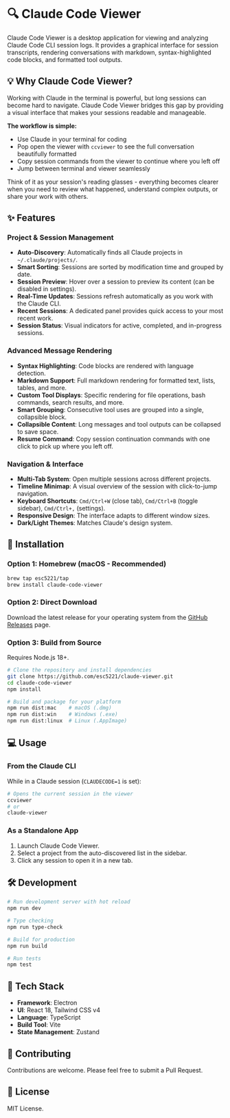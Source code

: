 # 🔍 Claude Code Viewer

Claude Code Viewer is a desktop application for viewing and analyzing Claude Code CLI session logs. It provides a graphical interface for session transcripts, rendering conversations with markdown, syntax-highlighted code blocks, and formatted tool outputs.

## 💡 Why Claude Code Viewer?

Working with Claude in the terminal is powerful, but long sessions can become hard to navigate. Claude Code Viewer bridges this gap by providing a visual interface that makes your sessions readable and manageable.

**The workflow is simple:**
- Use Claude in your terminal for coding
- Pop open the viewer with `ccviewer` to see the full conversation beautifully formatted
- Copy session commands from the viewer to continue where you left off
- Jump between terminal and viewer seamlessly

Think of it as your session's reading glasses - everything becomes clearer when you need to review what happened, understand complex outputs, or share your work with others.

## ✨ Features

### Project & Session Management
- **Auto-Discovery**: Automatically finds all Claude projects in `~/.claude/projects/`.
- **Smart Sorting**: Sessions are sorted by modification time and grouped by date.
- **Session Preview**: Hover over a session to preview its content (can be disabled in settings).
- **Real-Time Updates**: Sessions refresh automatically as you work with the Claude CLI.
- **Recent Sessions**: A dedicated panel provides quick access to your most recent work.
- **Session Status**: Visual indicators for active, completed, and in-progress sessions.

### Advanced Message Rendering
- **Syntax Highlighting**: Code blocks are rendered with language detection.
- **Markdown Support**: Full markdown rendering for formatted text, lists, tables, and more.
- **Custom Tool Displays**: Specific rendering for file operations, bash commands, search results, and more.
- **Smart Grouping**: Consecutive tool uses are grouped into a single, collapsible block.
- **Collapsible Content**: Long messages and tool outputs can be collapsed to save space.
- **Resume Command**: Copy session continuation commands with one click to pick up where you left off.

### Navigation & Interface
- **Multi-Tab System**: Open multiple sessions across different projects.
- **Timeline Minimap**: A visual overview of the session with click-to-jump navigation.
- **Keyboard Shortcuts**: `Cmd/Ctrl+W` (close tab), `Cmd/Ctrl+B` (toggle sidebar), `Cmd/Ctrl+,` (settings).
- **Responsive Design**: The interface adapts to different window sizes.
- **Dark/Light Themes**: Matches Claude's design system.

## 🚀 Installation

### Option 1: Homebrew (macOS - Recommended)
```bash
brew tap esc5221/tap
brew install claude-code-viewer
```

### Option 2: Direct Download
Download the latest release for your operating system from the [GitHub Releases](https://github.com/esc5221/claude-viewer/releases) page.

### Option 3: Build from Source
Requires Node.js 18+.

```bash
# Clone the repository and install dependencies
git clone https://github.com/esc5221/claude-viewer.git
cd claude-code-viewer
npm install

# Build and package for your platform
npm run dist:mac    # macOS (.dmg)
npm run dist:win    # Windows (.exe)
npm run dist:linux  # Linux (.AppImage)
```

## 💻 Usage

### From the Claude CLI
While in a Claude session (`CLAUDECODE=1` is set):
```bash
# Opens the current session in the viewer
ccviewer
# or
claude-viewer
```

### As a Standalone App
1.  Launch Claude Code Viewer.
2.  Select a project from the auto-discovered list in the sidebar.
3.  Click any session to open it in a new tab.

## 🛠️ Development

```bash
# Run development server with hot reload
npm run dev

# Type checking
npm run type-check

# Build for production
npm run build

# Run tests
npm test
```

## 🔧 Tech Stack

- **Framework**: Electron
- **UI**: React 18, Tailwind CSS v4
- **Language**: TypeScript
- **Build Tool**: Vite
- **State Management**: Zustand

## 🤝 Contributing

Contributions are welcome. Please feel free to submit a Pull Request.

## 📄 License

MIT License.